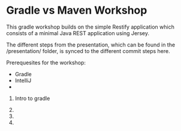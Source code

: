 Gradle vs Maven Workshop
=======

This gradle workshop builds on the simple Restify application which consists of a minimal Java REST application using Jersey. 


The different steps from the presentation, which can be found in the /presentation/ folder, is synced to the different commit steps here.

Prerequesites for the workshop:
- Gradle
- IntelliJ
- 

1) Intro to gradle 


2) 


3)


4)




